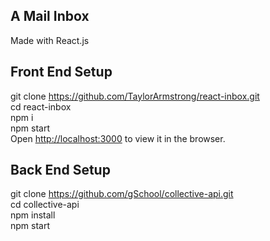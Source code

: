 ## A Mail Inbox
Made with React.js


## Front End Setup
git clone https://github.com/TaylorArmstrong/react-inbox.git<br>
cd react-inbox<br>
npm i<br>
npm start<br>
Open [http://localhost:3000](http://localhost:3000) to view it in the browser.

## Back End Setup
git clone https://github.com/gSchool/collective-api.git<br>
cd collective-api<br>
npm install<br>
npm start<br>
